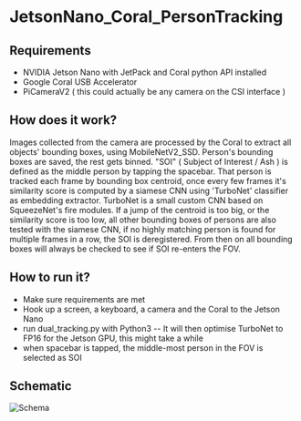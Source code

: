 # JetsonNano_Coral_PersonTracking

## Requirements
- NVIDIA Jetson Nano with JetPack and Coral python API installed
- Google Coral USB Accelerator
- PiCameraV2 ( this could actually be any camera on the CSI interface )

## How does it work?
Images collected from the camera are processed by the Coral to extract all objects' bounding boxes, using MobileNetV2_SSD. Person's bounding boxes are saved, the rest gets binned.
"SOI" ( Subject of Interest / Ash ) is defined as the middle person by tapping the spacebar.
That person is tracked each frame by bounding box centroid, once every few frames it's similarity score is computed by a siamese CNN using 'TurboNet' classifier as embedding extractor. TurboNet is a small custom CNN based on SqueezeNet's fire modules.
If a jump of the centroid is too big, or the similarity score is too low, all other bounding boxes of persons are also tested with the siamese CNN, if no highly matching person is found for multiple frames in a row, the SOI is deregistered. From then on all bounding boxes will always be checked to see if SOI re-enters the FOV.

## How to run it?
- Make sure requirements are met
- Hook up a screen, a keyboard, a camera and the Coral to the Jetson Nano
- run dual_tracking.py with Python3
-- It will then optimise TurboNet to FP16 for the Jetson GPU, this might take a while
- when spacebar is tapped, the middle-most person in the FOV is selected as SOI

## Schematic
![Schema](https://bitbucket.org/raccoons-group/person-tracking-edge/raw/e3fbdf78c225877cf3e078c46dd1bc44aad9c743/schema.png)
